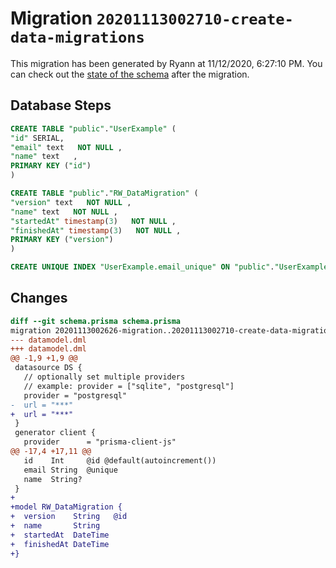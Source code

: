 # Migration `20201113002710-create-data-migrations`

This migration has been generated by Ryann at 11/12/2020, 6:27:10 PM.
You can check out the [state of the schema](./schema.prisma) after the migration.

## Database Steps

```sql
CREATE TABLE "public"."UserExample" (
"id" SERIAL,
"email" text   NOT NULL ,
"name" text   ,
PRIMARY KEY ("id")
)

CREATE TABLE "public"."RW_DataMigration" (
"version" text   NOT NULL ,
"name" text   NOT NULL ,
"startedAt" timestamp(3)   NOT NULL ,
"finishedAt" timestamp(3)   NOT NULL ,
PRIMARY KEY ("version")
)

CREATE UNIQUE INDEX "UserExample.email_unique" ON "public"."UserExample"("email")
```

## Changes

```diff
diff --git schema.prisma schema.prisma
migration 20201113002626-migration..20201113002710-create-data-migrations
--- datamodel.dml
+++ datamodel.dml
@@ -1,9 +1,9 @@
 datasource DS {
   // optionally set multiple providers
   // example: provider = ["sqlite", "postgresql"]
   provider = "postgresql"
-  url = "***"
+  url = "***"
 }
 generator client {
   provider      = "prisma-client-js"
@@ -17,4 +17,11 @@
   id    Int     @id @default(autoincrement())
   email String  @unique
   name  String?
 }
+
+model RW_DataMigration {
+  version    String   @id
+  name       String
+  startedAt  DateTime
+  finishedAt DateTime
+}
```


